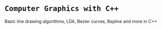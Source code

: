 # `Computer Graphics with C++`

Basic line drawing algorithms, LDA, Bezier curves, Bspline and more in C++
